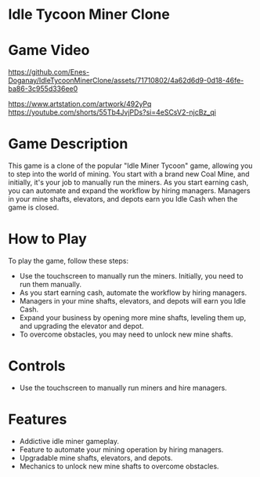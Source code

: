 # Idle Tycoon Miner Clone
# Game Video

https://github.com/Enes-Doganay/IdleTycoonMinerClone/assets/71710802/4a62d6d9-0d18-46fe-ba86-3c955d336ee0

https://www.artstation.com/artwork/492yPq  
https://youtube.com/shorts/55Tb4JvjPDs?si=4eSCsV2-njcBz_qi

# Game Description
This game is a clone of the popular "Idle Miner Tycoon" game, allowing you to step into the world of mining. You start with a brand new Coal Mine, and initially, it's your job to manually run the miners. As you start earning cash, you can automate and expand the workflow by hiring managers. Managers in your mine shafts, elevators, and depots earn you Idle Cash when the game is closed. 

# How to Play
To play the game, follow these steps:

- Use the touchscreen to manually run the miners. Initially, you need to run them manually.  
- As you start earning cash, automate the workflow by hiring managers.  
- Managers in your mine shafts, elevators, and depots will earn you Idle Cash.  
- Expand your business by opening more mine shafts, leveling them up, and upgrading the elevator and depot.  
- To overcome obstacles, you may need to unlock new mine shafts.  

# Controls
- Use the touchscreen to manually run miners and hire managers.

# Features
- Addictive idle miner gameplay.
- Feature to automate your mining operation by hiring managers.  
- Upgradable mine shafts, elevators, and depots.  
- Mechanics to unlock new mine shafts to overcome obstacles.

